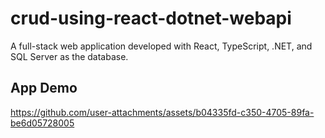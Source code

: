 # crud-using-react-dotnet-webapi

A full-stack web application developed with React, TypeScript, .NET, and SQL Server as the database.

## App Demo



https://github.com/user-attachments/assets/b04335fd-c350-4705-89fa-be6d05728005

